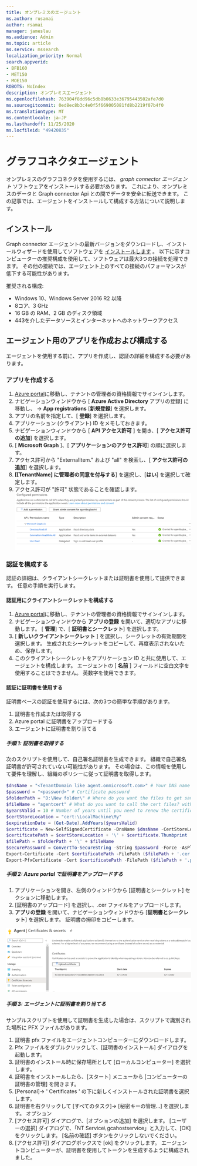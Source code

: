 ```yaml
---
title: オンプレミスのエージェント
ms.author: rusamai
author: rsamai
manager: jameslau
ms.audience: Admin
ms.topic: article
ms.service: mssearch
localization_priority: Normal
search.appverid:
- BFB160
- MET150
- MOE150
ROBOTS: NoIndex
description: オンプレミスエージェント
ms.openlocfilehash: 763904f8dd96c5db8b0633e36795443502afe7d0
ms.sourcegitcommit: 0ed8ec8b3c4e0f5f669005081fd8b2219f07b4f0
ms.translationtype: MT
ms.contentlocale: ja-JP
ms.lasthandoff: 11/25/2020
ms.locfileid: "49420835"
---
```

# <a name="graph-connector-agent"></a>グラフコネクタエージェント

オンプレミスのグラフコネクタを使用するには、 *graph connector エージェント* ソフトウェアをインストールする必要があります。 これにより、オンプレミスのデータと Graph connector Api との間でデータを安全に転送できます。 この記事では、エージェントをインストールして構成する方法について説明します。

## <a name="installation"></a>インストール

Graph connector エージェントの最新バージョンをダウンロードし、インストールウィザードを使用してソフトウェアを [インストールします](https://aka.ms/gcadownload) 。 以下に示すコンピューターの推奨構成を使用して、ソフトウェアは最大3つの接続を処理できます。 その他の接続では、エージェント上のすべての接続のパフォーマンスが低下する可能性があります。

推奨される構成:

* Windows 10、Windows Server 2016 R2 以降
* 8コア、3 GHz
* 16 GB の RAM、2 GB のディスク領域
* 443を介したデータソースとインターネットへのネットワークアクセス

## <a name="create-and-configure-an-app-for-the-agent"></a>エージェント用のアプリを作成および構成する  

エージェントを使用する前に、アプリを作成し、認証の詳細を構成する必要があります。

### <a name="create-an-app"></a>アプリを作成する

1. [Azure portal](https://portal.azure.com)に移動し、テナントの管理者の資格情報でサインインします。
2. ナビゲーションウィンドウから [ **Azure Active Directory** アプリの登録] に移動し、  ->  **App registrations** [**新規登録**] を選択します。
3. アプリの名前を指定して、[ **登録**] を選択します。
4. アプリケーション (クライアント) ID をメモしておきます。
5. ナビゲーションウィンドウから [ **API アクセス許可** ] を開き、[ **アクセス許可の追加**] を選択します。
6. [ **Microsoft Graph** ]、[ **アプリケーションのアクセス許可**] の順に選択します。
7. アクセス許可から "ExternalItem." および "all" を検索し、[ **アクセス許可の追加**] を選択します。
8. **[[TenantName] に管理者の同意を付与する**] を選択し、[**はい**] を選択して確定します。
9. アクセス許可が "許可" 状態であることを確認します。
     ![右側の列に緑色で付与されたアクセス許可が表示されます。](media/onprem-agent/granted-state.png)

### <a name="configure-authentication"></a>認証を構成する

認証の詳細は、クライアントシークレットまたは証明書を使用して提供できます。 任意の手順を実行します。

#### <a name="configuring-the-client-secret-for-authentication"></a>認証用にクライアントシークレットを構成する

1. [Azure portal](https://portal.azure.com)に移動し、テナントの管理者の資格情報でサインインします。
2. ナビゲーションウィンドウから **アプリの登録** を開いて、適切なアプリに移動します。 [ **管理**] で、[ **証明書とシークレット**] を選択します。
3. [ **新しいクライアントシークレット** ] を選択し、シークレットの有効期間を選択します。 生成されたシークレットをコピーして、再度表示されないため、保存します。
4. このクライアントシークレットをアプリケーション ID と共に使用して、エージェントを構成します。 エージェントの [ **名前** ] フィールドに空白文字を使用することはできません。 英数字を使用できます。

#### <a name="using-a-certificate-for-authentication"></a>認証に証明書を使用する

証明書ベースの認証を使用するには、次の3つの簡単な手順があります。

1. 証明書を作成または取得する
1. Azure portal に証明書をアップロードする
1. エージェントに証明書を割り当てる

##### <a name="step-1-get-a-certificate"></a>手順 1: 証明書を取得する

次のスクリプトを使用して、自己署名証明書を生成できます。 組織で自己署名証明書が許可されていない可能性があります。 その場合は、この情報を使用して要件を理解し、組織のポリシーに従って証明書を取得します。

```Powershell
$dnsName = "<TenantDomain like agent.onmicrosoft.com>" # Your DNS name
$password = "<password>" # Certificate password
$folderPath = "D:\New folder\" # Where do you want the files to get saved to? The folder needs to exist.
$fileName = "agentcert" # What do you want to call the cert files? without the file extension
$yearsValid = 10 # Number of years until you need to renew the certificate
$certStoreLocation = "cert:\LocalMachine\My"
$expirationDate = (Get-Date).AddYears($yearsValid)
$certificate = New-SelfSignedCertificate -DnsName $dnsName -CertStoreLocation $certStoreLocation -NotAfter $expirationDate -KeyExportPolicy Exportable -KeySpec Signature
$certificatePath = $certStoreLocation + '\' + $certificate.Thumbprint
$filePath = $folderPath + '\' + $fileName
$securePassword = ConvertTo-SecureString -String $password -Force -AsPlainText
Export-Certificate -Cert $certificatePath -FilePath ($filePath + '.cer')
Export-PfxCertificate -Cert $certificatePath -FilePath ($filePath + '.pfx') -Password $securePassword
```

##### <a name="step-2-upload-the-certificate-in-the-azure-portal"></a>手順 2: Azure portal で証明書をアップロードする

1. アプリケーションを開き、左側のウィンドウから [証明書とシークレット] セクションに移動します。
1. [証明書のアップロード] を選択し、.cer ファイルをアップロードします。
1. **アプリの登録** を開いて、ナビゲーションウィンドウから [**証明書とシークレット**] を選択します。 証明書の拇印をコピーします。

![左側のウィンドウで証明書とシークレットが選択されている場合の thumbrint 証明書の一覧](media/onprem-agent/certificates.png)

##### <a name="step-3-assign-the-certificate-to-the-agent"></a>手順 3: エージェントに証明書を割り当てる

サンプルスクリプトを使用して証明書を生成した場合は、スクリプトで識別された場所に PFX ファイルがあります。

1. 証明書 pfx ファイルをエージェントコンピューターにダウンロードします。
1. Pfx ファイルをダブルクリックして、[証明書のインストール] ダイアログを起動します。
1. 証明書のインストール時に保存場所として [ローカルコンピューター] を選択します。
1. 証明書をインストールしたら、[スタート] メニューから [コンピューターの証明書の管理] を開きます。
1. [Personal]-> ' Certificates ' の下に新しくインストールされた証明書を選択します。
1. 証明書を右クリックして [すべてのタスク]-> [秘密キーの管理...] を選択します。 オプション
1. [アクセス許可] ダイアログで、[オプションの追加] を選択します。 [ユーザーの選択] ダイアログで、「NT Service\ gcahostservice」と入力して、[OK] をクリックします。 [名前の確認] ボタンをクリックしないでください。
1. [アクセス許可] ダイアログボックスで [ok] をクリックします。 エージェントコンピューターが、証明書を使用してトークンを生成するように構成されました。
